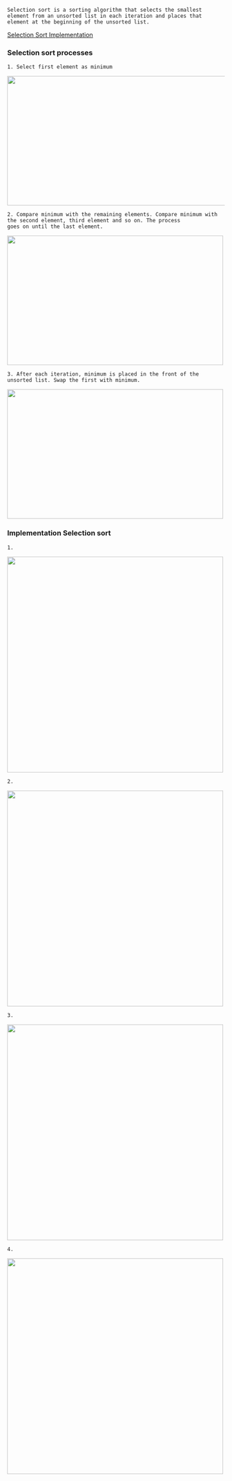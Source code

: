 ```
Selection sort is a sorting algorithm that selects the smallest element from an unsorted list in each iteration and places that 
element at the beginning of the unsorted list.
```
[Selection Sort Implementation](https://youtu.be/xWBP4lzkoyM)

### Selection sort processes
```
1. Select first element as minimum
```
<img src="https://user-images.githubusercontent.com/59710234/171263026-5f43268d-6de6-4bb6-b1f8-51762cab4c30.png" width="600" height="300" />

```
2. Compare minimum with the remaining elements. Compare minimum with the second element, third element and so on. The process 
goes on until the last element.
```

<img src="https://user-images.githubusercontent.com/59710234/171263233-fe4dca46-ecb4-4b35-9d84-688e74eddd2f.png" width="500" height="300" />

```
3. After each iteration, minimum is placed in the front of the unsorted list. Swap the first with minimum.
```

<img src="https://user-images.githubusercontent.com/59710234/171263710-cedcfc4f-5d33-47e7-8ede-9d807308dcc3.png" width="500" height="300" />

### Implementation Selection sort

```
1.
```

<img src="https://user-images.githubusercontent.com/59710234/171264538-e4e9c256-df40-4b51-889d-57eb35bb5d7e.png" width="500" height="500" />

```
2.
```

<img src="https://user-images.githubusercontent.com/59710234/171264554-b213d97f-3bc3-475c-a6f9-e02b87ebe503.png" width="500" height="500" />

```
3.
```

<img src="https://user-images.githubusercontent.com/59710234/171264577-465accf5-db09-43bc-a3a8-f414cad6e9a6.png" width="500" height="500" />

```
4.
```

<img src="https://user-images.githubusercontent.com/59710234/171264612-6d7a3afa-ffb4-4d72-8829-8c098e32c772.png" width="500" height="500" />

